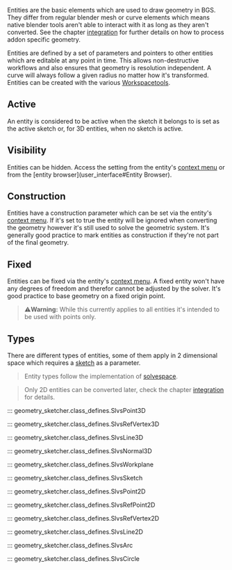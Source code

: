 Entities are the basic elements which are used to draw geometry in BGS. They differ from regular blender mesh or curve elements which means native blender tools aren't able to interact with it as long as they aren't converted. See the chapter [integration](integration.md) for further details on how to process addon specific geometry.

Entities are defined by a set of parameters and pointers to other entities which are editable at any point in time. This allows non-destructive workflows and also ensures that geometry is resolution independent. A curve will always follow a given radius no matter how it's transformed. Entities can be created with the various [Workspacetools](user_interface.md#workspacetools).

<!-- TODO: DOF -->


## Active
An entity is considered to be active when the sketch it belongs to is set as the active
sketch or, for 3D entities, when no sketch is active.

## Visibility
Entities can be hidden. Access the setting from the entity's [context menu](user_interface#context-menu)
or from the [entity browser](user_interface#Entity Browser).

## Construction
Entities have a construction parameter which can be set via the entity's [context menu](user_interface#context-menu). If it's set to true the entity will be ignored when converting the geometry however it's still used to solve the geometric system. It's generally good practice to mark entities as construction if they're not part of the final geometry.

## Fixed
Entities can be fixed via the entity's [context menu](user_interface#context-menu). A fixed entity won't have any degrees of freedom and therefor cannot be adjusted by the solver. It's good practice to base geometry on a fixed origin point.

> :warning:**Warning:** While this currently applies to all entities it's intended to be used with points only.


## Types
There are different types of entities, some of them apply in 2 dimensional space which requires a [sketch](#geometry_sketcher.class_defines.SlvsSketch) as a parameter.

>Entity types follow the implementation of [solvespace](https://solvespace.readthedocs.io/en/latest/entities/index.html).

> Only 2D entities can be converted later, check the chapter [integration](integration.md) for details.

::: geometry_sketcher.class_defines.SlvsPoint3D

::: geometry_sketcher.class_defines.SlvsRefVertex3D

::: geometry_sketcher.class_defines.SlvsLine3D

::: geometry_sketcher.class_defines.SlvsNormal3D

::: geometry_sketcher.class_defines.SlvsWorkplane

::: geometry_sketcher.class_defines.SlvsSketch

::: geometry_sketcher.class_defines.SlvsPoint2D

::: geometry_sketcher.class_defines.SlvsRefPoint2D

::: geometry_sketcher.class_defines.SlvsRefVertex2D

::: geometry_sketcher.class_defines.SlvsLine2D

::: geometry_sketcher.class_defines.SlvsArc

::: geometry_sketcher.class_defines.SlvsCircle
